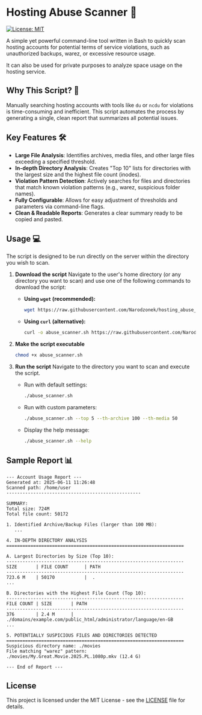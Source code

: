 # Hosting Abuse Scanner 🚀

[![License: MIT](https://img.shields.io/badge/License-MIT-yellow.svg)](https://opensource.org/licenses/MIT)

A simple yet powerful command-line tool written in Bash to quickly scan hosting accounts for potential terms of service 
violations, such as unauthorized backups, warez, or excessive resource usage.

It can also be used for private purposes to analyze space usage on the hosting service.

## Why This Script? 🤔

Manually searching hosting accounts with tools like `du` or `ncdu` for violations is time-consuming and inefficient. 
This script automates the process by generating a single, clean report that summarizes all potential issues. 

## Key Features 🛠️

* **Large File Analysis**: Identifies archives, media files, and other large files exceeding a specified threshold.
* **In-depth Directory Analysis**: Creates "Top 10" lists for directories with the largest size and the highest file count (inodes).
* **Violation Pattern Detection**: Actively searches for files and directories that match known violation patterns (e.g., warez, suspicious folder names).
* **Fully Configurable**: Allows for easy adjustment of thresholds and parameters via command-line flags.
* **Clean & Readable Reports**: Generates a clear summary ready to be copied and pasted.

## Usage 💻

The script is designed to be run directly on the server within the directory you wish to scan.

1.  **Download the script**
    Navigate to the user's home directory (or any directory you want to scan) and use one of the following commands to download the script:

    * **Using `wget` (recommended):**
        ```bash
        wget https://raw.githubusercontent.com/Narodzonek/hosting_abuse_scanner/main/abuse_scanner.sh
        ```
    * **Using `curl` (alternative):**
        ```bash
        curl -o abuse_scanner.sh https://raw.githubusercontent.com/Narodzonek/hosting_abuse_scanner/main/abuse_scanner.sh
        ```

2.  **Make the script executable**
    ```bash
    chmod +x abuse_scanner.sh
    ```

3.  **Run the script**
    Navigate to the directory you want to scan and execute the script.

    * Run with default settings:
        ```bash
        ./abuse_scanner.sh
        ```
    * Run with custom parameters:
        ```bash
        ./abuse_scanner.sh --top 5 --th-archive 100 --th-media 50
        ```
    * Display the help message:
        ```bash
        ./abuse_scanner.sh --help
        ```

## Sample Report 📊
```
--- Account Usage Report ---
Generated at: 2025-06-11 11:26:48
Scanned path: /home/user
--------------------------------------------------

SUMMARY:
Total size: 724M
Total file count: 50172

1. Identified Archive/Backup Files (larger than 100 MB):
   ...

4. IN-DEPTH DIRECTORY ANALYSIS
==================================================================

A. Largest Directories by Size (Top 10):
------------------------------------------------------------------
SIZE       | FILE COUNT      | PATH
------------------------------------------------------------------
723.6 M    | 50170           |  .
...

B. Directories with the Highest File Count (Top 10):
------------------------------------------------------------------
FILE COUNT | SIZE       | PATH
------------------------------------------------------------------
376        | 2.4 M      |  ./domains/example.com/public_html/administrator/language/en-GB
...

5. POTENTIALLY SUSPICIOUS FILES AND DIRECTORIES DETECTED
==================================================================
Suspicious directory name: ./movies
File matching "warez" pattern: ./movies/My.Great.Movie.2025.PL.1080p.mkv (12.4 G)

--- End of Report ---
```

## License

This project is licensed under the MIT License - see the [LICENSE](LICENSE) file for details.